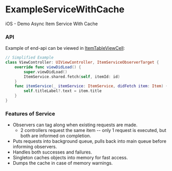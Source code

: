 # ExampleServiceWithCache

iOS - Demo Async Item Service With Cache

### API

Example of end-api can be viewed in [ItemTableViewCell](./ExampleServiceWithCache/ItemTableView/ItemTableViewCell.swift):

```swift
// Simplified Example
class ViewController: UIViewController, ItemServiceObserverTarget {
    override func viewDidLoad() {
        super.viewDidLoad()
        ItemService.shared.fetch(self, itemId: id)    
    }
    func itemService(_ itemService: ItemService, didFetch item: Item) {
        self.titleLabel?.text = item.title
    }
}
```

### Features of Service

 - Observers can tag along when existing requests are made.
   - 2 controllers request the same item -- only 1 request is executed, but both are informed on completion.
 - Puts requests into background queue, pulls back into main queue before informing observers.
 - Handles both successes and failures.
 - Singleton caches objects into memory for fast access.
 - Dumps the cache in case of memory warnings.
